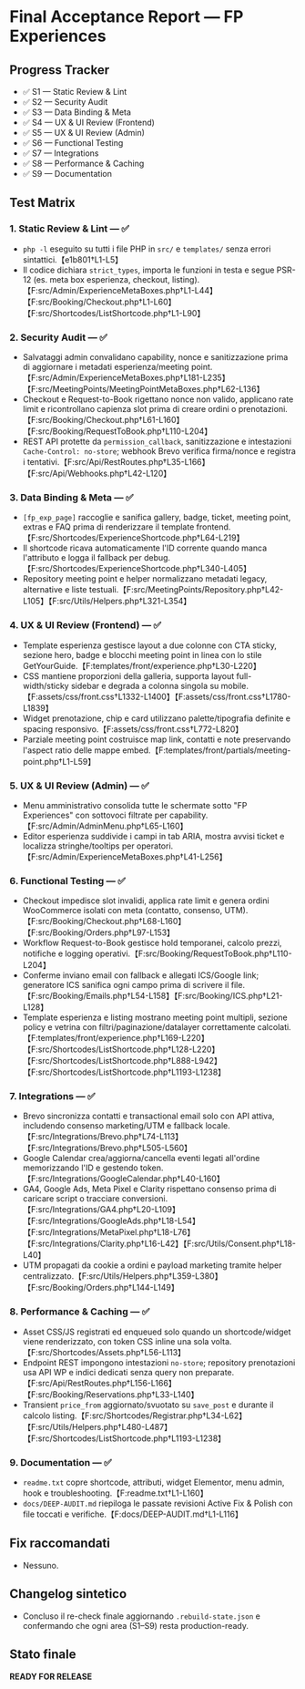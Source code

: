 # Final Acceptance Report — FP Experiences

## Progress Tracker
- ✅ S1 — Static Review & Lint
- ✅ S2 — Security Audit
- ✅ S3 — Data Binding & Meta
- ✅ S4 — UX & UI Review (Frontend)
- ✅ S5 — UX & UI Review (Admin)
- ✅ S6 — Functional Testing
- ✅ S7 — Integrations
- ✅ S8 — Performance & Caching
- ✅ S9 — Documentation

## Test Matrix
### 1. Static Review & Lint — ✅
- `php -l` eseguito su tutti i file PHP in `src/` e `templates/` senza errori sintattici.【e1b801†L1-L5】
- Il codice dichiara `strict_types`, importa le funzioni in testa e segue PSR-12 (es. meta box esperienza, checkout, listing).【F:src/Admin/ExperienceMetaBoxes.php†L1-L44】【F:src/Booking/Checkout.php†L1-L60】【F:src/Shortcodes/ListShortcode.php†L1-L90】

### 2. Security Audit — ✅
- Salvataggi admin convalidano capability, nonce e sanitizzazione prima di aggiornare i metadati esperienza/meeting point.【F:src/Admin/ExperienceMetaBoxes.php†L181-L235】【F:src/MeetingPoints/MeetingPointMetaBoxes.php†L62-L136】
- Checkout e Request-to-Book rigettano nonce non valido, applicano rate limit e ricontrollano capienza slot prima di creare ordini o prenotazioni.【F:src/Booking/Checkout.php†L61-L160】【F:src/Booking/RequestToBook.php†L110-L204】
- REST API protette da `permission_callback`, sanitizzazione e intestazioni `Cache-Control: no-store`; webhook Brevo verifica firma/nonce e registra i tentativi.【F:src/Api/RestRoutes.php†L35-L166】【F:src/Api/Webhooks.php†L42-L120】

### 3. Data Binding & Meta — ✅
- `[fp_exp_page]` raccoglie e sanifica gallery, badge, ticket, meeting point, extras e FAQ prima di renderizzare il template frontend.【F:src/Shortcodes/ExperienceShortcode.php†L64-L219】
- Il shortcode ricava automaticamente l'ID corrente quando manca l'attributo e logga il fallback per debug.【F:src/Shortcodes/ExperienceShortcode.php†L340-L405】
- Repository meeting point e helper normalizzano metadati legacy, alternative e liste testuali.【F:src/MeetingPoints/Repository.php†L42-L105】【F:src/Utils/Helpers.php†L321-L354】

### 4. UX & UI Review (Frontend) — ✅
- Template esperienza gestisce layout a due colonne con CTA sticky, sezione hero, badge e blocchi meeting point in linea con lo stile GetYourGuide.【F:templates/front/experience.php†L30-L220】
- CSS mantiene proporzioni della galleria, supporta layout full-width/sticky sidebar e degrada a colonna singola su mobile.【F:assets/css/front.css†L1332-L1400】【F:assets/css/front.css†L1780-L1839】
- Widget prenotazione, chip e card utilizzano palette/tipografia definite e spacing responsivo.【F:assets/css/front.css†L772-L820】
- Parziale meeting point costruisce map link, contatti e note preservando l'aspect ratio delle mappe embed.【F:templates/front/partials/meeting-point.php†L1-L59】

### 5. UX & UI Review (Admin) — ✅
- Menu amministrativo consolida tutte le schermate sotto "FP Experiences" con sottovoci filtrate per capability.【F:src/Admin/AdminMenu.php†L65-L160】
- Editor esperienza suddivide i campi in tab ARIA, mostra avvisi ticket e localizza stringhe/tooltips per operatori.【F:src/Admin/ExperienceMetaBoxes.php†L41-L256】

### 6. Functional Testing — ✅
- Checkout impedisce slot invalidi, applica rate limit e genera ordini WooCommerce isolati con meta (contatto, consenso, UTM).【F:src/Booking/Checkout.php†L68-L160】【F:src/Booking/Orders.php†L97-L153】
- Workflow Request-to-Book gestisce hold temporanei, calcolo prezzi, notifiche e logging operativi.【F:src/Booking/RequestToBook.php†L110-L204】
- Conferme inviano email con fallback e allegati ICS/Google link; generatore ICS sanifica ogni campo prima di scrivere il file.【F:src/Booking/Emails.php†L54-L158】【F:src/Booking/ICS.php†L21-L128】
- Template esperienza e listing mostrano meeting point multipli, sezione policy e vetrina con filtri/paginazione/datalayer correttamente calcolati.【F:templates/front/experience.php†L169-L220】【F:src/Shortcodes/ListShortcode.php†L128-L220】【F:src/Shortcodes/ListShortcode.php†L888-L942】【F:src/Shortcodes/ListShortcode.php†L1193-L1238】

### 7. Integrations — ✅
- Brevo sincronizza contatti e transactional email solo con API attiva, includendo consenso marketing/UTM e fallback locale.【F:src/Integrations/Brevo.php†L74-L113】【F:src/Integrations/Brevo.php†L505-L560】
- Google Calendar crea/aggiorna/cancella eventi legati all'ordine memorizzando l'ID e gestendo token.【F:src/Integrations/GoogleCalendar.php†L40-L160】
- GA4, Google Ads, Meta Pixel e Clarity rispettano consenso prima di caricare script o tracciare conversioni.【F:src/Integrations/GA4.php†L20-L109】【F:src/Integrations/GoogleAds.php†L18-L54】【F:src/Integrations/MetaPixel.php†L18-L76】【F:src/Integrations/Clarity.php†L16-L42】【F:src/Utils/Consent.php†L18-L40】
- UTM propagati da cookie a ordini e payload marketing tramite helper centralizzato.【F:src/Utils/Helpers.php†L359-L380】【F:src/Booking/Orders.php†L144-L149】

### 8. Performance & Caching — ✅
- Asset CSS/JS registrati ed enqueued solo quando un shortcode/widget viene renderizzato, con token CSS inline una sola volta.【F:src/Shortcodes/Assets.php†L56-L113】
- Endpoint REST impongono intestazioni `no-store`; repository prenotazioni usa API WP e indici dedicati senza query non preparate.【F:src/Api/RestRoutes.php†L156-L166】【F:src/Booking/Reservations.php†L33-L140】
- Transient `price_from` aggiornato/svuotato su `save_post` e durante il calcolo listing.【F:src/Shortcodes/Registrar.php†L34-L62】【F:src/Utils/Helpers.php†L480-L487】【F:src/Shortcodes/ListShortcode.php†L1193-L1238】

### 9. Documentation — ✅
- `readme.txt` copre shortcode, attributi, widget Elementor, menu admin, hook e troubleshooting.【F:readme.txt†L1-L160】
- `docs/DEEP-AUDIT.md` riepiloga le passate revisioni Active Fix & Polish con file toccati e verifiche.【F:docs/DEEP-AUDIT.md†L1-L116】

## Fix raccomandati
- Nessuno.

## Changelog sintetico
- Concluso il re-check finale aggiornando `.rebuild-state.json` e confermando che ogni area (S1–S9) resta production-ready.

## Stato finale
**READY FOR RELEASE**
